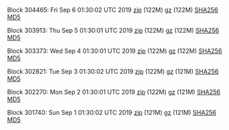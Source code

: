 Block 304465: Fri Sep  6 01:30:02 UTC 2019 [zip](https://files.01coin.io/mainnet/2019-09-06/bootstrap.dat.zip) (122M) [gz](https://files.01coin.io/mainnet/2019-09-06/bootstrap.dat.tar.gz) (122M) [SHA256](https://files.01coin.io/mainnet/2019-09-06/sha256.txt) [MD5](https://files.01coin.io/mainnet/2019-09-06/md5.txt)

Block 303913: Thu Sep  5 01:30:01 UTC 2019 [zip](https://files.01coin.io/mainnet/2019-09-05/bootstrap.dat.zip) (122M) [gz](https://files.01coin.io/mainnet/2019-09-05/bootstrap.dat.tar.gz) (122M) [SHA256](https://files.01coin.io/mainnet/2019-09-05/sha256.txt) [MD5](https://files.01coin.io/mainnet/2019-09-05/md5.txt)

Block 303373: Wed Sep  4 01:30:01 UTC 2019 [zip](https://files.01coin.io/mainnet/2019-09-04/bootstrap.dat.zip) (122M) [gz](https://files.01coin.io/mainnet/2019-09-04/bootstrap.dat.tar.gz) (122M) [SHA256](https://files.01coin.io/mainnet/2019-09-04/sha256.txt) [MD5](https://files.01coin.io/mainnet/2019-09-04/md5.txt)

Block 302821: Tue Sep  3 01:30:02 UTC 2019 [zip](https://files.01coin.io/mainnet/2019-09-03/bootstrap.dat.zip) (122M) [gz](https://files.01coin.io/mainnet/2019-09-03/bootstrap.dat.tar.gz) (121M) [SHA256](https://files.01coin.io/mainnet/2019-09-03/sha256.txt) [MD5](https://files.01coin.io/mainnet/2019-09-03/md5.txt)

Block 302270: Mon Sep  2 01:30:01 UTC 2019 [zip](https://files.01coin.io/mainnet/2019-09-02/bootstrap.dat.zip) (122M) [gz](https://files.01coin.io/mainnet/2019-09-02/bootstrap.dat.tar.gz) (121M) [SHA256](https://files.01coin.io/mainnet/2019-09-02/sha256.txt) [MD5](https://files.01coin.io/mainnet/2019-09-02/md5.txt)

Block 301740: Sun Sep  1 01:30:02 UTC 2019 [zip](https://files.01coin.io/mainnet/2019-09-01/bootstrap.dat.zip) (121M) [gz](https://files.01coin.io/mainnet/2019-09-01/bootstrap.dat.tar.gz) (121M) [SHA256](https://files.01coin.io/mainnet/2019-09-01/sha256.txt) [MD5](https://files.01coin.io/mainnet/2019-09-01/md5.txt)
